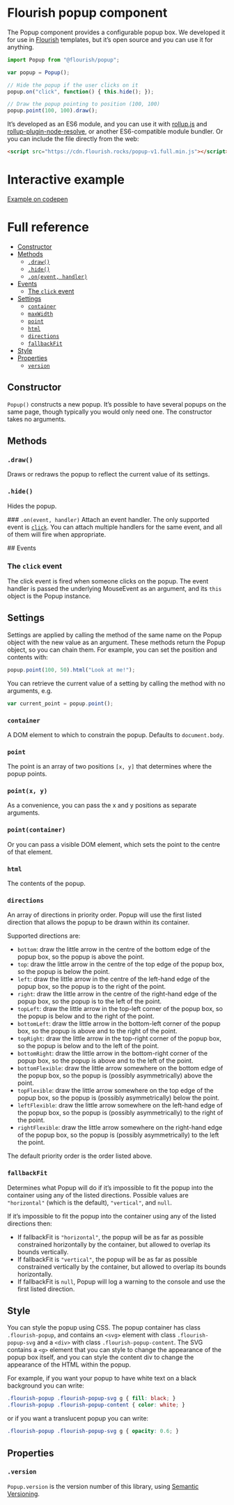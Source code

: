 # Flourish popup component

The Popup component provides a configurable popup box.
We developed it for use in [Flourish](https://flourish.studio/) templates,
but it’s open source and you can use it for anything.

```js
import Popup from "@flourish/popup";

var popup = Popup();

// Hide the popup if the user clicks on it
popup.on("click", function() { this.hide(); });

// Draw the popup pointing to position (100, 100)
popup.point(100, 100).draw();
```

It’s developed as an ES6 module, and you can use it with [rollup.js](http://rollupjs.org/)
and [rollup-plugin-node-resolve](https://github.com/rollup/rollup-plugin-node-resolve),
or another ES6-compatible module bundler. Or you can include the file directly from the web:

```html
<script src="https://cdn.flourish.rocks/popup-v1.full.min.js"></script>
```

# Interactive example

[Example on codepen](https://codepen.io/robinhouston/pen/EZXgog)

# Full reference

* [Constructor](#constructor)
* [Methods](#methods)
	* [`.draw()`](#draw)
	* [`.hide()`](#update)
	* [`.on(event, handler)`](#on-event-handler)
* [Events](#events)
	* [The `click` event](#the-click-event)
* [Settings](#settings)
	* [`container`](#container)
	* [`maxWidth`](#maxWidth)
	* [`point`](#pointx-y)
	* [`html`](#html)
	* [`directions`](#directions)
	* [`fallbackFit`](#fallbackFit)
* [Style](#style)
* [Properties](#properties)
	* [`version`](#version)

## Constructor
`Popup()` constructs a new popup. It’s possible to have several popups on the same page,
though typically you would only need one. The constructor takes no arguments.

## Methods
### `.draw()`
Draws or redraws the popup to reflect the current value of its settings.

### `.hide()`
Hides the popup.

### `.on(event, handler)`
Attach an event handler. The only supported event is [`click`](#the-click-event). You can attach
multiple handlers for the same event, and all of them will fire when appropriate.

## Events
### The `click` event
The click event is fired when someone clicks on the popup. The event handler is passed the
underlying MouseEvent as an argument, and its `this` object is the Popup instance.

## Settings
Settings are applied by calling the method of the same name on the Popup object
with the new value as an argument. These methods return the Popup object, so you
can chain them. For example, you can set the position and contents with:
```js
popup.point(100, 50).html("Look at me!");
```

You can retrieve the current value of a setting by calling the method with no
arguments, e.g.
```js
var current_point = popup.point();
```

### `container`
A DOM element to which to constrain the popup. Defaults to `document.body`.

### `point`
The point is an array of two positions `[x, y]` that determines where the popup points.

### `point(x, y)`
As a convenience, you can pass the x and y positions as separate arguments.

### `point(container)`
Or you can pass a visible DOM element, which sets the point to the centre of that element.

### `html`
The contents of the popup.

### `directions`
An array of directions in priority order. Popup will use the first listed direction that
allows the popup to be drawn within its container.

Supported directions are:
* `bottom`: draw the little arrow in the centre of the bottom edge of the popup box,
	so the popup is above the point.
* `top`: draw the little arrow in the centre of the top edge of the popup box,
	so the popup is below the point.
* `left`: draw the little arrow in the centre of the left-hand edge of the popup box,
	so the popup is to the right of the point.
* `right`: draw the little arrow in the centre of the right-hand edge of the popup box,
	so the popup is to the left of the point.
* `topLeft`: draw the little arrow in the top-left corner of the popup box,
	so the popup is below and to the right of the point.
* `bottomLeft`: draw the little arrow in the bottom-left corner of the popup box,
	so the popup is above and to the right of the point.
* `topRight`: draw the little arrow in the top-right corner of the popup box,
	so the popup is below and to the left of the point.
* `bottomRight`: draw the little arrow in the bottom-right corner of the popup box,
	so the popup is above and to the left of the point.
* `bottomFlexible`: draw the little arrow somewhere on the bottom edge of the popup box,
	so the popup is (possibly asymmetrically) above the point.
* `topFlexible`: draw the little arrow somewhere on the top edge of the popup box,
	so the popup is (possibly asymmetrically) below the point.
* `leftFlexible`: draw the little arrow somewhere on the left-hand edge of the popup box,
	so the popup is (possibly asymmetrically) to the right of the point.
* `rightFlexible`: draw the little arrow somewhere on the right-hand edge of the popup box,
	so the popup is (possibly asymmetrically) to the left the point.

The default priority order is the order listed above.

### `fallbackFit`
Determines what Popup will do if it’s impossible to fit the popup into the container
using any of the listed directions. Possible values are `"horizontal"` (which is the default),
`"vertical"`, and `null`.

If it’s impossible to fit the popup into the container using any of the listed directions then:
* If fallbackFit is `"horizontal"`, the popup will be as far as possible constrained horizontally
by the container, but allowed to overlap its bounds vertically.
* If fallbackFit is `"vertical"`, the popup will be as far as possible constrained vertically
by the container, but allowed to overlap its bounds horizontally.
* If fallbackFit is `null`, Popup will log a warning to the console and use the first listed direction.

## Style
You can style the popup using CSS. The popup container has class `.flourish-popup`,
and contains an `<svg>` element with class `.flourish-popup-svg` and a `<div>` with
class `.flourish-popup-content`. The SVG contains a `<g>` element that you can style
to change the appearance of the popup box itself, and you can style the content div
to change the appearance of the HTML within the popup.

For example, if you want your popup to have white text on a black background you can
write:
```css
.flourish-popup .flourish-popup-svg g { fill: black; }
.flourish-popup .flourish-popup-content { color: white; }
```
or if you want a translucent popup you can write:
```css
.flourish-popup .flourish-popup-svg g { opacity: 0.6; }
```

## Properties
### `.version`
`Popup.version` is the version number of this library, using [Semantic Versioning](http://semver.org/).
